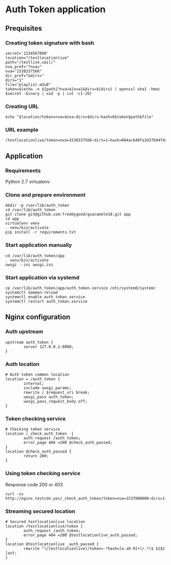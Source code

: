# Auth Token application

## Prequisites

### Creating token signature with bash

```
secret='1234567890'
location="/testlocationlive"
path="/testlive.smil/"
nva_pref="?nva="
nva="1538337566"
dir_pref="&dirs="
dirs="1"
file="playlist.m3u8"
token=$(echo -n ${path}?nva=${nva}&dirs=${dirs} | openssl sha1 -hmac $secret -binary | xxd -p | cut -c1-20)
```

### Creating URL

```
echo "$location/token=nva=$nva~dirs=$dirs~hash=0$token$path$file"
```

### URL example

```
/testlocationlive/token=nva=1538337566~dirs=1~hash=004acb40fa3d37b94fdcd/testlive.smil/playlist.m3u8
```

## Application

### Requirements

Python 2.7
virtualenv

### Clone and prepare environment

```
mkdir -p /var/lib/auth_token
cd /var/lib/auth_token
git clone git@github.com:freddygood/guacamole10.git app
cd app
virtualenv venv
. venv/bin/activate
pip install -r requirements.txt
```

### Start application manually

```
cd /var/lib/auth_token/app
. venv/bin/activate
uwsgi --ini uwsgi.ini
```

### Start application via systemd

```
cp /var/lib/auth_token/app/auth_token.service /etc/systemd/system/
systemctl daemon-reload
systemctl enable auth_token.service
systemctl restart auth_token.service
```

## Nginx configuration

### Auth upstream

```
upstream auth_token {
        server 127.0.0.1:8080;
}
```

### Auth location

```
# Auth token common location
location = /auth_token {
        internal;
        include uwsgi_params;
        rewrite / $request_uri break;
        uwsgi_pass auth_token;
        uwsgi_pass_request_body off;
}
```

### Token checking service

```
# Checking token service
location /_check_auth_token  {
        auth_request /auth_token;
        error_page 404 =200 @check_auth_passed;
}
location @check_auth_passed {
        return 200;
}
```

### Using token checking service

Response code 200 or 403

```
curl -sv http://nginx.testcdn.yes/_check_auth_token/token=nva=1537000000~dirs=1~hash=06bffd04a860d31992619/testlive.smil/playlist.m3u8
```

### Streaming secured location

```
# Secured testlocationlive location
location /testlocationlive/token {
        auth_request /auth_token;
        error_page 404 =200 @testlocationlive_auth_passed;
}
location @testlocationlive _auth_passed {
        rewrite ^(/testlocationlive)/token=.*hash=[a-z0-9]+(/.*)$ $1$2 last;
}
```
